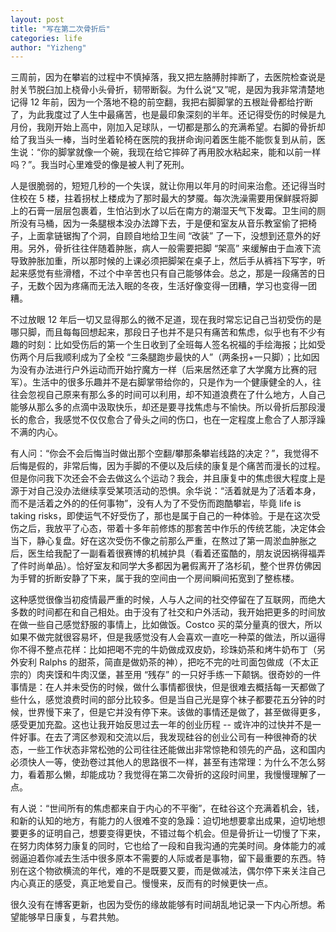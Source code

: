 ```yaml
---
layout: post
title: "写在第二次骨折后"
categories: life
author: "Yizheng"
---
```



三周前，因为在攀岩的过程中不慎掉落，我又把左胳膊肘摔断了，去医院检查说是肘关节脱臼加上桡骨小头骨折，韧带断裂。为什么说“又”呢，是因为我非常清楚地记得 12 年前，因为一个落地不稳的前空翻，我把右脚脚掌的五根趾骨都给拧断了，为此我度过了人生中最痛苦，也是最印象深刻的半年。还记得受伤的时候是九月份，我刚开始上高中，刚加入足球队，一切都是那么的充满希望。右脚的骨折却给了我当头一棒，当时坐着轮椅在医院的我拼命询问着医生能不能恢复到从前，医生说：“你的脚掌就像一个碗，我现在给它摔碎了再用胶水粘起来，能和以前一样吗？”。我当时心里难受的像是被人判了死刑。

人是很脆弱的，短短几秒的一个失误，就让你用以年月的时间来治愈。还记得当时住校在 5 楼，拄着拐杖上楼成为了那时最大的梦魇。每次洗澡需要用保鲜膜将脚上的石膏一层层包裹着，生怕沾到水了以后在南方的潮湿天气下发霉。卫生间的厕所没有马桶，因为一条腿根本没办法蹲下去，于是便和室友从音乐教室偷了把椅子，上面拿链锯掏了个洞，自顾自地给卫生间 “改装” 了一下，没想到还意外的好用。另外，骨折往往伴随着肿胀，病人一般需要把脚 “架高” 来缓解由于血液下流导致肿胀加重，所以那时候的上课必须把脚架在桌子上，然后手从裤裆下写字，听起来感觉有些滑稽，不过个中辛苦也只有自己能够体会。总之，那是一段痛苦的日子，无数个因为疼痛而无法入眠的冬夜，生活好像变得一团糟，学习也变得一团糟。

不过放眼 12 年后一切又显得那么的微不足道，现在我时常忘记自己当初受伤的是哪只脚，而且每每回想起来，那段日子也并不是只有痛苦和焦虑，似乎也有不少有趣的时刻：比如受伤后的第一个生日收到了全班每人签名祝福的手绘海报；比如受伤两个月后我顺利成为了全校 “三条腿跑步最快的人”（两条拐+一只脚）；比如因为没有办法进行户外运动而开始拧魔方一样（后来居然还拿了大学魔方比赛的冠军）。生活中的很多乐趣并不是右脚掌带给你的，只是作为一个健康健全的人，往往会忽视自己原来有那么多的时间可以利用，却不知道浪费在了什么地方，人自己能够从那么多的点滴中汲取快乐，却还是要寻找焦虑与不愉快。所以骨折后那段漫长的愈合，我感觉不仅仅愈合了骨头之间的伤口，也在一定程度上愈合了人那浮躁不满的内心。

有人问：“你会不会后悔当时做出那个空翻/攀那条攀岩线路的决定？”，我觉得不后悔是假的，非常后悔，因为手脚的不便以及后续的康复是个痛苦而漫长的过程。但是你问我下次还会不会去做这么个运动？我会，并且康复中的焦虑很大程度上是源于对自己没办法继续享受某项活动的恐惧。余华说：“活着就是为了活着本身，而不是活着之外的的任何事物”，没有人为了不受伤而跑酷攀岩，毕竟 life is taking risks，即使运气不好受伤了，那也是属于自己的一种体验。于是在这次受伤之后，我放平了心态，带着十多年前修炼的那套苦中作乐的传统艺能，决定体会当下，静心复盘。好在这次受伤不像之前那么严重，在熬过了第一周淤血肿胀之后，医生给我配了一副看着很赛博的机械护具（看着还蛮酷的，朋友说因祸得福弄了件时尚单品）。恰好室友和同学大多都因为暑假离开了洛杉矶，整个世界仿佛因为手臂的折断安静了下来，属于我的空间由一个房间瞬间拓宽到了整栋楼。

这种感觉很像当初疫情最严重的时候，人与人之间的社交停留在了互联网，而绝大多数的时间都在和自己相处。由于没有了社交和户外活动，我开始把更多的时间放在做一些自己感觉舒服的事情上，比如做饭。Costco 买的菜分量真的很大，所以如果不做完就很容易坏，但是我感觉没有人会喜欢一直吃一种菜的做法，所以逼得你不得不整点花样：比如把喝不完的牛奶做成双皮奶，珍珠奶茶和烤牛奶布丁（另外安利 Ralphs 的甜茶，简直是做奶茶的神），把吃不完的吐司面包做成（不太正宗的）肉夹馍和牛肉汉堡，甚至用 “残存” 的一只好手练一下颠锅。很奇妙的一件事情是：在人并未受伤的时候，做什么事情都很快，但是很难去概括每一天都做了些什么，感觉浪费时间的部分比较多。但是当自己光是穿个袜子都要花五分钟的时候，世界慢下来了，但是它并没有停下来。该做的事情还是做了，甚至做得更多，感受更加充盈。这也让我开始反思过去一年的创业历程 -- 或许冲的过快并不是一件好事。在去了湾区参观和交流以后，我发现硅谷的创业公司有一种很神奇的状态，一些工作状态非常松弛的公司往往还能做出非常惊艳和领先的产品，这和国内必须快人一等，使劲卷过其他人的思路很不一样，甚至有违常理：为什么不怎么努力，看着那么懒，却能成功？我觉得在第二次骨折的这段时间里，我慢慢理解了一点。

有人说：“世间所有的焦虑都来自于内心的不平衡”，在硅谷这个充满着机会，钱，和新的认知的地方，有能力的人很难不变的急躁：迫切地想要拿出成果，迫切地想要更多的证明自己，想要变得更快，不错过每个机会。但是骨折让一切慢了下来，在努力肉体努力康复的同时，它也给了一段和自我沟通的完美时间。身体能力的减弱逼迫着你减去生活中很多原本不需要的人际或者是事物，留下最重要的东西。特别在这个物欲横流的年代，难的不是既要又要，而是做减法，偶尔停下来关注自己内心真正的感受，真正地爱自己。慢慢来，反而有的时候更快一点。

很久没有在博客更新，也因为受伤的缘故能够有时间胡乱地记录一下内心所想。希望能够早日康复，与君共勉。





